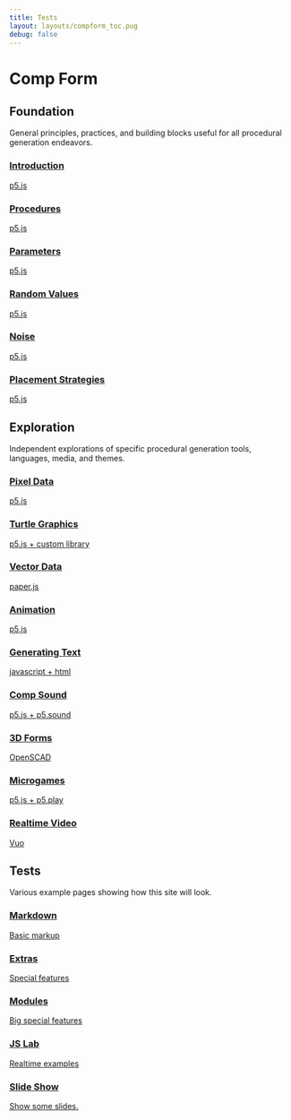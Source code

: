 ```yaml
---
title: Tests
layout: layouts/compform_toc.pug
debug: false
---
```



# Comp Form






## Foundation

<!-- Outer -->
<div class="row">

<div class="col-8 col-md-3 overview">
General principles, practices, and building blocks useful for all procedural generation endeavors.
</div>

<!-- Inner -->
<div class="col-12 col-md-9">
<div class="row">

<a class="col-6 col-md-4" data-ready="false" href="./introduciton">

### Introduction
p5.js

</a>

<a class="col-6 col-md-4" data-ready="false" href="./procedures">

### Procedures
p5.js

</a>


<a class="col-6 col-md-4" href="./parameters">

### Parameters
p5.js

</a>


<a class="col-6 col-md-4" data-ready="true" href="./random">

### Random Values
p5.js

</a>


<a class="col-6 col-md-4" data-ready="true" href="./noise">

### Noise
p5.js

</a>

<a class="col-6 col-md-4" data-ready="true" href="./strategy">

### Placement Strategies
p5.js

</a>


</div>
</div>
<!-- /Inner -->
</div>
<!-- /Outer -->




## Exploration

<!-- Outer -->
<div class="row">

<div class="col-8 col-md-3 overview">
Independent explorations of specific procedural generation tools, languages, media, and themes.
</div>

<!-- Inner -->
<div class="col-12 col-md-9">
<div class="row">



<a class="col-6 col-md-4" data-ready="true" href="./pixels">

### Pixel Data
p5.js

</a>

<a class="col-6 col-md-4" data-ready="false" href="./#">

### Turtle Graphics
p5.js + custom library

</a>


<a class="col-6 col-md-4" data-ready="false" href="./#">

### Vector Data
paper.js

</a>


<a class="col-6 col-md-4" data-ready="false" href="./#">

### Animation
p5.js

</a>


<a class="col-6 col-md-4" data-ready="false" href="./#">

### Generating Text
javascript + html

</a>


<a class="col-6 col-md-4" data-ready="false" href="./#">

### Comp Sound
p5.js + p5.sound

</a>


<a class="col-6 col-md-4" data-ready="false" href="./#">

### 3D Forms
OpenSCAD

</a>


<a class="col-6 col-md-4" data-ready="false" href="./#">

### Microgames
p5.js + p5.play

</a>




<a class="col-6 col-md-4" data-ready="false" href="./#">

### Realtime Video
Vuo

</a>




</div>
</div>
<!-- /Inner -->
</div>
<!-- /Outer -->





## Tests

<!-- Outer -->
<div class="row">

<div class="col-8 col-md-3 overview">
Various example pages showing how this site will look.
</div>

<!-- Inner -->
<div class="col-12 col-md-9">
<div class="row">

<a class="col-6 col-md-4" href="../tests/markdown.html">

### Markdown
Basic markup

</a>

<a class="col-6 col-md-4" href="../tests/extras.html">

### Extras
Special features

</a>

<a class="col-6 col-md-4" href="../tests/modules.html">

### Modules
Big special features

</a>

<a class="col-6 col-md-4" href="../tests/jslab.html">

### JS Lab
Realtime examples

</a>


<a class="col-6 col-md-4" href="../tests/slideshow.html">

### Slide Show
Show some slides.

</a>

</div>
</div>
<!-- /Inner -->
</div>
<!-- /Outer -->


